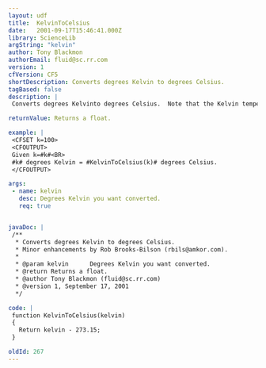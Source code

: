 ```yaml
---
layout: udf
title:  KelvinToCelsius
date:   2001-09-17T15:46:41.000Z
library: ScienceLib
argString: "kelvin"
author: Tony Blackmon
authorEmail: fluid@sc.rr.com
version: 1
cfVersion: CF5
shortDescription: Converts degrees Kelvin to degrees Celsius.
tagBased: false
description: |
 Converts degrees Kelvinto degrees Celsius.  Note that the Kelvin temperature scale has an absolute zero (negative Kelvin temperatures do not exist).  If a temperature below 0 Kelvin (absolute 0) is passed, the funciton will return an invalid result.

returnValue: Returns a float.

example: |
 <CFSET k=100>
 <CFOUTPUT>
 Given k=#k#<BR>
 #k# degrees Kelvin = #KelvinToCelsius(k)# degrees Celsius.
 </CFOUTPUT>

args:
 - name: kelvin
   desc: Degrees Kelvin you want converted.
   req: true


javaDoc: |
 /**
  * Converts degrees Kelvin to degrees Celsius.
  * Minor enhancements by Rob Brooks-Bilson (rbils@amkor.com).
  * 
  * @param kelvin      Degrees Kelvin you want converted. 
  * @return Returns a float. 
  * @author Tony Blackmon (fluid@sc.rr.com) 
  * @version 1, September 17, 2001 
  */

code: |
 function KelvinToCelsius(kelvin)
 {
   Return kelvin - 273.15;
 }

oldId: 267
---
```



